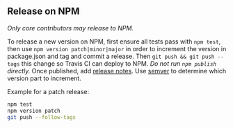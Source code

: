 ## Release on NPM

*Only core contributors may release to NPM.*

To release a new version on NPM, first ensure all tests pass with `npm test`,
then use `npm version patch|minor|major` in order to increment the version in
package.json and tag and commit a release. Then `git push && git push --tags`
this change so Travis CI can deploy to NPM. *Do not run `npm publish` directly.*
Once published, add [release notes](https://github.com/excitement-engineer/graphql-relay-tools/tags).
Use [semver](http://semver.org/) to determine which version part to increment.

Example for a patch release:

```sh
npm test
npm version patch
git push --follow-tags
```
